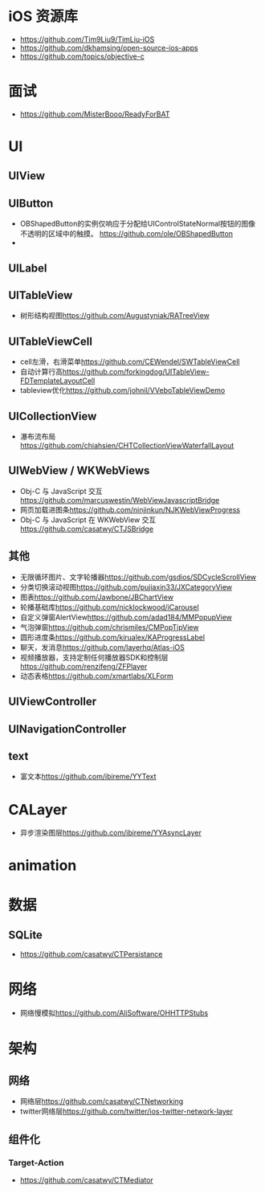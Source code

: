 # iOS 资源库
- <https://github.com/Tim9Liu9/TimLiu-iOS>
- <https://github.com/dkhamsing/open-source-ios-apps>
- <https://github.com/topics/objective-c>

# 面试
- <https://github.com/MisterBooo/ReadyForBAT>

# UI

## UIView


## UIButton
- OBShapedButton的实例仅响应于分配给UIControlStateNormal按钮的图像不透明的区域中的触摸。
<https://github.com/ole/OBShapedButton>
- 

## UILabel

## UITableView
- 树形结构视图<https://github.com/Augustyniak/RATreeView>

## UITableViewCell
- cell左滑，右滑菜单<https://github.com/CEWendel/SWTableViewCell>
- 自动计算行高<https://github.com/forkingdog/UITableView-FDTemplateLayoutCell>
- tableview优化<https://github.com/johnil/VVeboTableViewDemo>

## UICollectionView
- 瀑布流布局<https://github.com/chiahsien/CHTCollectionViewWaterfallLayout>

## UIWebView / WKWebViews
- Obj-C 与 JavaScript 交互 
<https://github.com/marcuswestin/WebViewJavascriptBridge>
- 网页加载进图条<https://github.com/ninjinkun/NJKWebViewProgress>
- Obj-C 与 JavaScript 在 WKWebView 交互<https://github.com/casatwy/CTJSBridge>

## 其他
- 无限循环图片、文字轮播器<https://github.com/gsdios/SDCycleScrollView>
- 分类切换滚动视图<https://github.com/pujiaxin33/JXCategoryView>
- 图表<https://github.com/Jawbone/JBChartView>
- 轮播基础库<https://github.com/nicklockwood/iCarousel>
- 自定义弹窗AlertView<https://github.com/adad184/MMPopupView>
- 气泡弹窗<https://github.com/chrismiles/CMPopTipView>
- 圆形进度条<https://github.com/kirualex/KAProgressLabel>
- 聊天，发消息<https://github.com/layerhq/Atlas-iOS>
- 视频播放器，支持定制任何播放器SDK和控制层<https://github.com/renzifeng/ZFPlayer>
- 动态表格<https://github.com/xmartlabs/XLForm>

## UIViewController

## UINavigationController

## text
- 富文本<https://github.com/ibireme/YYText>

# CALayer
- 异步渲染图层<https://github.com/ibireme/YYAsyncLayer>

# animation

# 数据
## SQLite
- <https://github.com/casatwy/CTPersistance>

# 网络
- 网络慢模拟<https://github.com/AliSoftware/OHHTTPStubs>

# 架构
## 网络
- 网络层<https://github.com/casatwy/CTNetworking>
- twitter网络层<https://github.com/twitter/ios-twitter-network-layer>

## 组件化
### Target-Action
- <https://github.com/casatwy/CTMediator>
